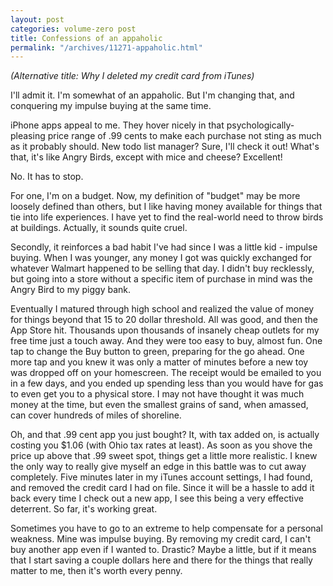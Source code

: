 ```yaml
---
layout: post
categories: volume-zero post
title: Confessions of an appaholic
permalink: "/archives/11271-appaholic.html"
---
```



_(Alternative title: Why I deleted my credit card from iTunes)_

I'll admit it. I'm somewhat of an appaholic. But I'm changing that, and conquering my impulse buying at the same time.

iPhone apps appeal to me. They hover nicely in that psychologically-pleasing price range of .99 cents to make each purchase not sting as much as it probably should. New todo list manager? Sure, I'll check it out! What's that, it's like Angry Birds, except with mice and cheese? Excellent!

No. It has to stop.

For one, I'm on a budget. Now, my definition of "budget" may be more loosely defined than others, but I like having money available for things that tie into life experiences. I have yet to find the real-world need to throw birds at buildings. Actually, it sounds quite cruel.

Secondly, it reinforces a bad habit I've had since I was a little kid - impulse buying. When I was younger, any money I got was quickly exchanged for whatever Walmart happened to be selling that day. I didn't buy recklessly, but going into a store without a specific item of purchase in mind was the Angry Bird to my piggy bank.

Eventually I matured through high school and realized the value of money for things beyond that 15 to 20 dollar threshold. All was good, and then the App Store hit. Thousands upon thousands of insanely cheap outlets for my free time just a touch away. And they were too easy to buy, almost fun. One tap to change the Buy button to green, preparing for the go ahead. One more tap and you knew it was only a matter of minutes before a new toy was dropped off on your homescreen. The receipt would be emailed to you in a few days, and you ended up spending less than you would have for gas to even get you to a physical store. I may not have thought it was much money at the time, but even the smallest grains of sand, when amassed, can cover hundreds of miles of shoreline.

Oh, and that .99 cent app you just bought? It, with tax added on, is actually costing you $1.06 (with Ohio tax rates at least). As soon as you shove the price up above that .99 sweet spot, things get a little more realistic. I knew the only way to really give myself an edge in this battle was to cut away completely. Five minutes later in my iTunes account settings, I had found, and removed the credit card I had on file. Since it will be a hassle to add it back every time I check out a new app, I see this being a very effective deterrent. So far, it's working great.

Sometimes you have to go to an extreme to help compensate for a personal weakness. Mine was impulse buying. By removing my credit card, I can't buy another app even if I wanted to. Drastic? Maybe a little, but if it means that I start saving a couple dollars here and there for the things that really matter to me, then it's worth every penny.
